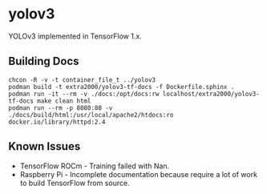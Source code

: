 # yolov3

YOLOv3 implemented in TensorFlow 1.x.


## Building Docs

```
chcon -R -v -t container_file_t ../yolov3
podman build -t extra2000/yolov3-tf-docs -f Dockerfile.sphinx .
podman run -it --rm -v ./docs:/opt/docs:rw localhost/extra2000/yolov3-tf-docs make clean html
podman run --rm -p 8080:80 -v ./docs/build/html:/usr/local/apache2/htdocs:ro docker.io/library/httpd:2.4
```


## Known Issues

* TensorFlow ROCm - Training failed with Nan.
* Raspberry Pi - Incomplete documentation because require a lot of work to build TensorFlow from source.
